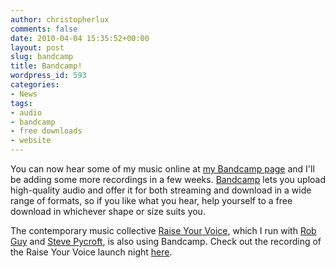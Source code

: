 ```yaml
---
author: christopherlux
comments: false
date: 2010-04-04 15:35:52+00:00
layout: post
slug: bandcamp
title: Bandcamp!
wordpress_id: 593
categories:
- News
tags:
- audio
- bandcamp
- free downloads
- website
---
```


You can now hear some of my music online at [my Bandcamp page](http://www.hear.chrisswithinbank.net) and I'll be adding some more recordings in a few weeks. [Bandcamp](http://bandcamp.com/) lets you upload high-quality audio and offer it for both streaming and download in a wide range of formats, so if you like what you hear, help yourself to a free download in whichever shape or size suits you.

The contemporary music collective [Raise Your Voice](http://www.raise-your-voice.org/), which I run with [Rob Guy](http://www.robert-guy.com/) and [Steve Pycroft](http://www.stevepycroft.com), is also using Bandcamp. Check out the recording of the Raise Your Voice launch night [here](http://www.hear.raise-your-voice.org/).
